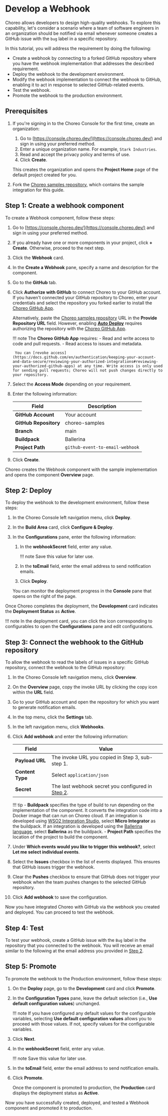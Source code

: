 # Develop a Webhook

Choreo allows developers to design high-quality webhooks. To explore this capability, let's consider a scenario where a team of software engineers in an organization should be notified via email whenever someone creates a GitHub issue with the `bug` label in a specific repository.

In this tutorial, you will address the requirement by doing the following:

- Create a webhook by connecting to a forked GitHub repository where you have the webhook implementation that addresses the described requirement.
- Deploy the webhook to the development environment.
- Modify the webhook implementation to connect the webhook to GitHub, enabling it to act in response to selected GitHub-related events.
- Test the webhook.
- Promote the webhook to the production environment.

## Prerequisites

1. If you're signing in to the Choreo Console for the first time, create an organization:
    1. Go to [https://console.choreo.dev/](https://console.choreo.dev/) and sign in using your preferred method.
    2. Enter a unique organization name. For example, `Stark Industries`.
    3. Read and accept the privacy policy and terms of use.
    4. Click **Create**.

    This creates the organization and opens the **Project Home** page of the default project created for you.

2. Fork the [Choreo samples repository](https://github.com/wso2/choreo-samples), which contains the sample integration for this guide.

## Step 1: Create a webhook component

To create a Webhook component, follow these steps:

1. Go to [https://console.choreo.dev/](https://console.choreo.dev/) and sign in using your preferred method.
2. If you already have one or more components in your project, click **+ Create**. Otherwise, proceed to the next step.
3. Click the **Webhook** card.
4. In the **Create a Webhook** pane, specify a name and description for the component.
5. Go to the **GitHub** tab.
6. Click **Authorize with GitHub** to connect Choreo to your GitHub account. If you haven't connected your GitHub repository to Choreo, enter your credentials and select the repository you forked earlier to install the [Choreo GitHub App](https://github.com/marketplace/choreo-apps).

    Alternatively, paste the [Choreo samples repository](https://github.com/wso2/choreo-samples) URL in the **Provide Repository URL** field. However, enabling [**Auto Deploy**](https://wso2.com/choreo/docs/choreo-concepts/ci-cd/#deploy) requires authorizing the repository with the [Choreo GitHub App](https://github.com/marketplace/choreo-apps).

    !!! note
        The **Choreo GitHub App** requires:
        - Read and write access to code and pull requests.
        - Read access to issues and metadata.

        You can [revoke access](https://docs.github.com/en/authentication/keeping-your-account-and-data-secure/reviewing-your-authorized-integrations#reviewing-your-authorized-github-apps) at any time. Write access is only used for sending pull requests; Choreo will not push changes directly to your repository.

7. Select the **Access Mode** depending on your requirement.
8. Enter the following information:

    | **Field**                     | **Description**    |
    |-------------------------------|--------------------|
    | **GitHub Account**            | Your account       |
    | **GitHub Repository**         | choreo-samples     |
    | **Branch**                    | main               |
    | **Buildpack**                 | Ballerina          |
    | **Project Path**              | `github-event-to-email-webhook` |

9. Click **Create**.

Choreo creates the Webhook component with the sample implementation and opens the component **Overview** page.

## Step 2: Deploy

To deploy the webhook to the development environment, follow these steps:

1. In the Choreo Console left navigation menu, click **Deploy**.
2. In the **Build Area** card, click **Configure & Deploy**.
3. In the **Configurations** pane, enter the following information:
    1. In the **webhookSecret** field, enter any value.

        !!! note
            Save this value for later use.

    2. In the **toEmail** field, enter the email address to send notification emails.
    3. Click **Deploy**.

    You can monitor the deployment progress in the **Console** pane that opens on the right of the page.

Once Choreo completes the deployment, the **Development** card indicates the **Deployment Status** as **Active**.

!!! note
    In the deployment card, you can click the icon corresponding to configurables to open the **Configurations** pane and edit configurations.

## Step 3: Connect the webhook to the GitHub repository

To allow the webhook to read the labels of issues in a specific GitHub repository, connect the webhook to the GitHub repository:

1. In the Choreo Console left navigation menu, click **Overview**.
2. On the **Overview** page, copy the invoke URL by clicking the copy icon within the **URL** field.
3. Go to your GitHub account and open the repository for which you want to generate notification emails.
4. In the top menu, click the **Settings** tab.
5. In the left navigation menu, click **Webhooks**.
6. Click **Add webhook** and enter the following information:

    | **Field**        | **Value**                                                          |
    |------------------|--------------------------------------------------------------------|
    | **Payload URL**  | The invoke URL you copied in Step 3, sub-step 1.                   |
    | **Content Type** | Select `application/json`                                          |
    | **Secret**       | The last webhook secret you configured in [Step 2](#step-2-deploy).| 

    !!! tip
        - **Buildpack** specifies the type of build to run depending on the implementation of the component. It converts the integration code into a Docker image that can run on Choreo cloud. If an integration is developed using [WSO2 Integration Studio](https://wso2.com/integration/integration-studio/), select **Micro Integrator** as the buildpack. If an integration is developed using the [Ballerina language](https://ballerina.io), select **Ballerina** as the buildpack.
        - **Project Path** specifies the location of the project to build the component.

7. Under **Which events would you like to trigger this webhook?**, select **Let me select individual events**.
8. Select the **Issues** checkbox in the list of events displayed. This ensures that GitHub issues trigger the webhook.
9. Clear the **Pushes** checkbox to ensure that GitHub does not trigger your webhook when the team pushes changes to the selected GitHub repository.
10. Click **Add webhook** to save the configuration.

Now you have integrated Choreo with GitHub via the webhook you created and deployed. You can proceed to test the webhook.

## Step 4: Test

To test your webhook, create a GitHub issue with the `Bug` label in the repository that you connected to the webhook. You will receive an email similar to the following at the email address you provided in [Step 2](#step-2-deploy).

## Step 5: Promote

To promote the webhook to the Production environment, follow these steps:

1. On the **Deploy** page, go to the **Development** card and click **Promote**.
2. In the **Configuration Types** pane, leave the default selection (i.e., **Use default configuration values**) unchanged.

    !!! note
        If you have configured any default values for the configurable variables, selecting **Use default configuration values** allows you to proceed with those values. If not, specify values for the configurable variables.

3. Click **Next**.
4. In the **webhookSecret** field, enter any value.

    !!! note
        Save this value for later use.

5. In the **toEmail** field, enter the email address to send notification emails.
6. Click **Promote**.

    Once the component is promoted to production, the **Production** card displays the deployment status as **Active**.

Now you have successfully created, deployed, and tested a Webhook component and promoted it to production.
